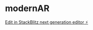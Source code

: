 # modernAR

[Edit in StackBlitz next generation editor ⚡️](https://stackblitz.com/~/github.com/bitolodeonai7/modernAR)
